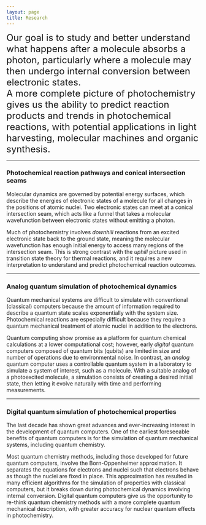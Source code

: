 ```yaml
---
layout: page
title: Research
---
```


<font size="5">
Our goal is to study and better understand what happens after a molecule
absorbs a photon, particularly where a molecule may then undergo internal
conversion between electronic states.
<br/>
A more complete picture of
photochemistry gives us the ability to predict reaction products and trends
in photochemical reactions, with potential applications in light harvesting,
molecular machines and organic synthesis.
</font>


---

### Photochemical reaction pathways and conical intersection seams

Molecular dynamics are governed by potential energy surfaces, which describe
the energies of electronic states of a molecule for all changes in the
positions of atomic nuclei. Two electronic states can meet at a conical
intersection seam, which acts like a funnel that takes a molecular wavefunction
between electronic states without emitting a photon.

Much of photochemistry
involves *downhill* reactions from an excited electronic state back to the
ground state, meaning the molecular wavefunction has enough initial energy
to access many regions of the intersection seam. This is strong contrast with
the *uphill* picture used in transition state theory for thermal reactions,
and it requires a new interpretation to understand and predict photochemical
reaction outcomes.


---

### Analog quantum simulation of photochemical dynamics

Quantum mechanical systems are difficult to simulate with conventional
(classical) computers because the amount of information required to describe
a quantum state scales exponentially with the system size. Photochemical
reactions are especially difficult because they require a quantum mechanical
treatment of atomic nuclei in addition to the electrons.

Quantum computing show promise as a platform for quantum chemical calculations
at a lower computational cost; however, early *digital* quantum computers
composed of quantum bits (qubits) are limited in
size and number of operations due to environmental noise. In contrast,
an *analog* quantum computer uses a controllable quantum system in a laboratory
to simulate a system of interest, such as a molecule. With a suitable analog
of a photoexcited molecule, a simulation consists of creating a desired initial
state, then letting it evolve naturally with time and performing measurements.


---

### Digital quantum simulation of photochemical properties

The last decade has shown great advances and ever-increasing interest in
the development of quantum computers. One of the earliest foreseeable benefits
of quantum computers is for the simulation of quantum mechanical systems,
including quantum chemistry.

Most quantum chemistry methods, including those developed for future quantum
computers, involve the Born-Oppenheimer approximation. It separates the
equations for electrons and nuclei such that electrons behave as though the
nuclei are fixed in place. This approximation has resulted in many efficient
algorithms for the simulation of properties with classical computers, but it
breaks down during photochemical dynamics involving internal conversion.
Digital quantum computers give us the opportunity to re-think quantum chemistry
methods with a more complete quantum mechanical description, with greater
accuracy for nuclear quantum effects in photochemistry.
